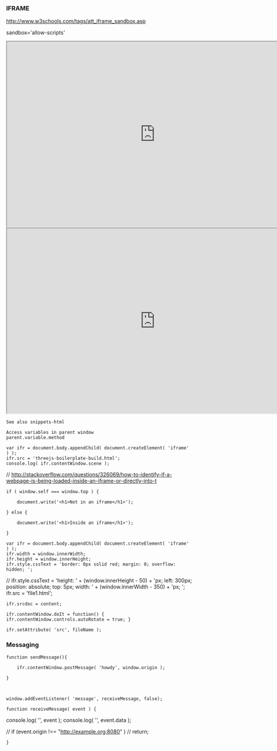 

### IFRAME

http://www.w3schools.com/tags/att_iframe_sandbox.asp

sandbox='allow-scripts'

<iframe src=http://fgx.github.io/sandbox/flightpaths/vnlk/index.html width=800px height=500px onload=this.contentWindow.controls.enableZoom=false; ></iframe>

<iframe sandbox='allow-same-origin allow-scripts' src=https://jaanga.github.io/terrain3/elevations/elevations-get/index.html width=800px height=500px onload=this.contentWindow.googleMap.setOptions({scrollwheel:false}); ></iframe>



	See also snippets-html

	Access variables in parent window
	parent.variable.method

	var ifr = document.body.appendChild( document.createElement( 'iframe' ) );
	ifr.src = 'threejs-boilerplate-build.html';
	console.log( ifr.contentWindow.scene );

// http://stackoverflow.com/questions/326069/how-to-identify-if-a-webpage-is-being-loaded-inside-an-iframe-or-directly-into-t

	if ( window.self === window.top ) {

		document.write('<h1>Not in an iframe</h1>');

	} else {

		document.write('<h1>Inside an iframe</h1>');

	}

	var ifr = document.body.appendChild( document.createElement( 'iframe' ) );
	ifr.width = window.innerWidth;
	ifr.height = window.innerHeight;
	ifr.style.cssText = 'border: 0px solid red; margin: 0; overflow: hidden; ';

//	ifr.style.cssText = 'height: ' + (window.innerHeight - 50) + 'px; left: 300px; position: absolute; top: 5px; width: ' + (window.innerWidth - 350) + 'px; ';
	ifr.src = 'file1.html';

	ifr.srcdoc = content;

	ifr.contentWindow.doIt = function() { ifr.contentWindow.controls.autoRotate = true; }

	ifr.setAttribute( 'src', fileName );



### Messaging

	function sendMessage(){ 

		ifr.contentWindow.postMessage( 'howdy', window.origin );

	}



	window.addEventListener( 'message', receiveMessage, false);

	function receiveMessage( event ) {

console.log( '', event );
console.log( '', event.data );

//	  if (event.origin !== "http://example.org:8080" )
//		return;

	}



